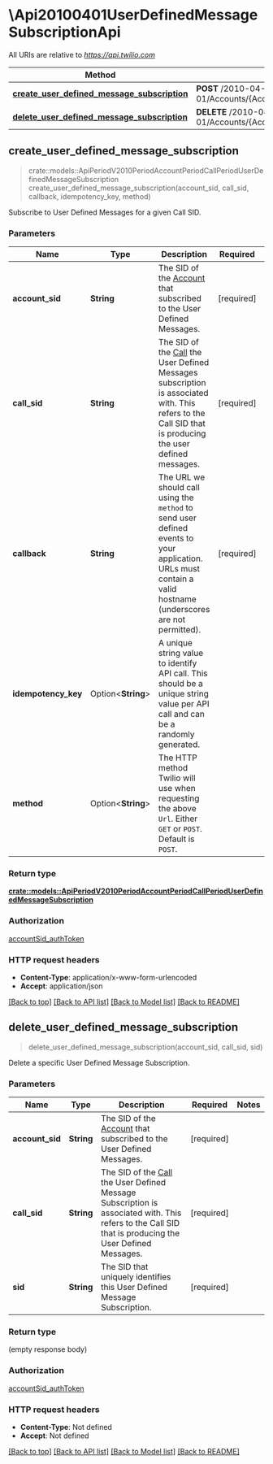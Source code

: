# \Api20100401UserDefinedMessageSubscriptionApi

All URIs are relative to *https://api.twilio.com*

Method | HTTP request | Description
------------- | ------------- | -------------
[**create_user_defined_message_subscription**](Api20100401UserDefinedMessageSubscriptionApi.md#create_user_defined_message_subscription) | **POST** /2010-04-01/Accounts/{AccountSid}/Calls/{CallSid}/UserDefinedMessageSubscriptions.json | 
[**delete_user_defined_message_subscription**](Api20100401UserDefinedMessageSubscriptionApi.md#delete_user_defined_message_subscription) | **DELETE** /2010-04-01/Accounts/{AccountSid}/Calls/{CallSid}/UserDefinedMessageSubscriptions/{Sid}.json | 



## create_user_defined_message_subscription

> crate::models::ApiPeriodV2010PeriodAccountPeriodCallPeriodUserDefinedMessageSubscription create_user_defined_message_subscription(account_sid, call_sid, callback, idempotency_key, method)


Subscribe to User Defined Messages for a given Call SID.

### Parameters


Name | Type | Description  | Required | Notes
------------- | ------------- | ------------- | ------------- | -------------
**account_sid** | **String** | The SID of the [Account](https://www.twilio.com/docs/iam/api/account) that subscribed to the User Defined Messages. | [required] |
**call_sid** | **String** | The SID of the [Call](https://www.twilio.com/docs/voice/api/call-resource) the User Defined Messages subscription is associated with. This refers to the Call SID that is producing the user defined messages. | [required] |
**callback** | **String** | The URL we should call using the `method` to send user defined events to your application. URLs must contain a valid hostname (underscores are not permitted). | [required] |
**idempotency_key** | Option<**String**> | A unique string value to identify API call. This should be a unique string value per API call and can be a randomly generated. |  |
**method** | Option<**String**> | The HTTP method Twilio will use when requesting the above `Url`. Either `GET` or `POST`. Default is `POST`. |  |

### Return type

[**crate::models::ApiPeriodV2010PeriodAccountPeriodCallPeriodUserDefinedMessageSubscription**](api.v2010.account.call.user_defined_message_subscription.md)

### Authorization

[accountSid_authToken](../README.md#accountSid_authToken)

### HTTP request headers

- **Content-Type**: application/x-www-form-urlencoded
- **Accept**: application/json

[[Back to top]](#) [[Back to API list]](../README.md#documentation-for-api-endpoints) [[Back to Model list]](../README.md#documentation-for-models) [[Back to README]](../README.md)


## delete_user_defined_message_subscription

> delete_user_defined_message_subscription(account_sid, call_sid, sid)


Delete a specific User Defined Message Subscription.

### Parameters


Name | Type | Description  | Required | Notes
------------- | ------------- | ------------- | ------------- | -------------
**account_sid** | **String** | The SID of the [Account](https://www.twilio.com/docs/iam/api/account) that subscribed to the User Defined Messages. | [required] |
**call_sid** | **String** | The SID of the [Call](https://www.twilio.com/docs/voice/api/call-resource) the User Defined Message Subscription is associated with. This refers to the Call SID that is producing the User Defined Messages. | [required] |
**sid** | **String** | The SID that uniquely identifies this User Defined Message Subscription. | [required] |

### Return type

 (empty response body)

### Authorization

[accountSid_authToken](../README.md#accountSid_authToken)

### HTTP request headers

- **Content-Type**: Not defined
- **Accept**: Not defined

[[Back to top]](#) [[Back to API list]](../README.md#documentation-for-api-endpoints) [[Back to Model list]](../README.md#documentation-for-models) [[Back to README]](../README.md)

